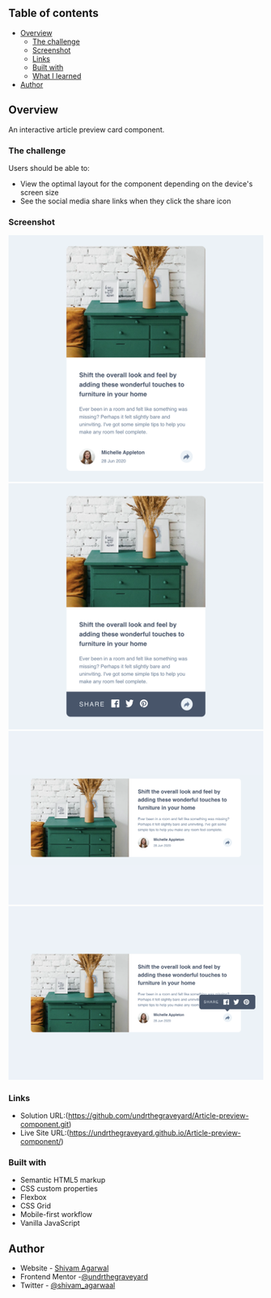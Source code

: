 ## Table of contents

- [Overview](#overview)
  - [The challenge](#the-challenge)
  - [Screenshot](#screenshot)
  - [Links](#links)
  - [Built with](#built-with)
  - [What I learned](#what-i-learned)
- [Author](#author)

## Overview

An interactive article preview card component.

### The challenge

Users should be able to:

- View the optimal layout for the component depending on the device's screen size
- See the social media share links when they click the share icon

### Screenshot

![](./design/Final%20Design%20%20Mobile%20Preview.png)
![](./design/Final%20Design%20Mobile%20Preview(Active%20State).png)
![](./design/Final%20Design%20Desktop%20Preview.png)
![](./design/Final%20Design%20Desktop%20Preview(Active%20State).png)

### Links

- Solution URL:(https://github.com/undrthegraveyard/Article-preview-component.git)
- Live Site URL:(https://undrthegraveyard.github.io/Article-preview-component/)

### Built with

- Semantic HTML5 markup
- CSS custom properties
- Flexbox
- CSS Grid
- Mobile-first workflow
- Vanilla JavaScript

## Author

- Website - [Shivam Agarwal](https://shivamagarwal.au/)
- Frontend Mentor -[@undrthegraveyard](https://www.frontendmentor.io/profile/undrthegraveyard)
- Twitter - [@shivam_agarwaal](https://x.com/shivam_agarwaal)
